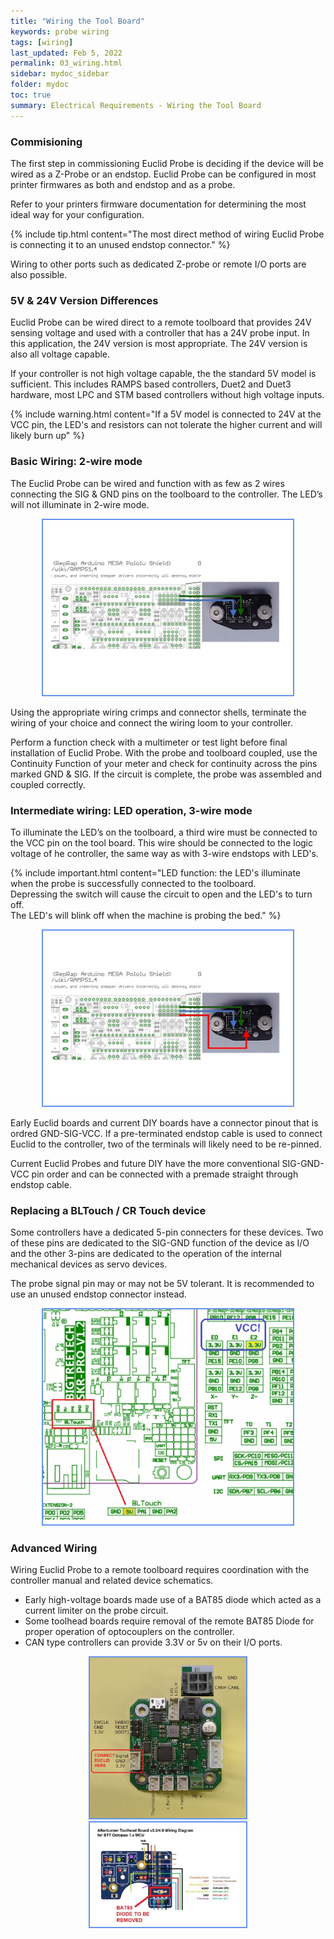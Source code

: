 ```yaml
---
title: "Wiring the Tool Board"
keywords: probe wiring
tags: [wiring]
last_updated: Feb 5, 2022
permalink: 03_wiring.html
sidebar: mydoc_sidebar
folder: mydoc
toc: true
summary: Electrical Requirements - Wiring the Tool Board
---
```

### Commisioning
The first step in commissioning Euclid Probe is deciding if the device will be wired as a Z-Probe or an endstop. Euclid Probe can be configured in most printer firmwares as both and endstop and as a probe.  

Refer to your printers firmware documentation for determining the most ideal way for your configuration.

{% include tip.html content="The most direct method of wiring Euclid Probe is connecting it to an unused endstop connector." %} 

Wiring to other ports such as dedicated Z-probe or remote I/O ports are also possible. 

### 5V & 24V Version Differences 
Euclid Probe can be wired direct to a remote toolboard that provides 24V sensing voltage and used with a controller that has a 24V probe input. In this application, the 24V version is most appropriate. The 24V version is also all voltage capable.  

If your controller is not high voltage capable, the the standard 5V model is sufficient.  This includes RAMPS based controllers, Duet2 and Duet3 hardware, most LPC and STM based controllers without high voltage inputs. 

{% include warning.html content="If a 5V model is connected to 24V at the VCC pin, the LED's and resistors can not tolerate the higher current and will likely burn up" %} 

### Basic Wiring: 2-wire mode
The Euclid Probe can be wired and function with as few as 2 wires connecting the SIG & GND pins on the toolboard to the controller. The LED’s will not illuminate in 2-wire mode.

<div style="width:100%;text-align:center;">
 <a href="images\04_2wire_example.jpg" data-lity>
        <img src="images\04_2wire_example.jpg" style="width:400px; border:2px solid CornflowerBlue"></a>
</div>

Using the appropriate wiring crimps and connector shells, terminate the wiring of your choice and connect the wiring loom to your controller.

Perform a function check with a multimeter or test light before final installation of Euclid Probe.  With the probe and toolboard coupled, use the Continuity Function of your meter and check for continuity across the pins marked GND & SIG. If the circuit is complete, the probe was assembled and coupled correctly.

### Intermediate wiring: LED operation, 3-wire mode
To illuminate the LED’s on the toolboard, a third wire must be connected to the VCC pin on the tool board. This wire should be connected to the logic voltage of he controller, the same way as with 3-wire endstops with LED's. 

{% include important.html content="LED function: the LED's illuminate when the probe is successfully connected to the toolboard.  
Depressing the switch will cause the circuit to open and the LED's to turn off.  
The LED's will blink off when the machine is probing the bed." %} 

<div style="width:100%;text-align:center;">
 <a href="images\04_3wire_example.jpg" data-lity>
        <img src="images\04_3wire_example.jpg" style="width:400px; border:2px solid CornflowerBlue"></a>
</div>  
<p></p>

Early Euclid boards and current DIY boards have a connector pinout that is ordred GND-SIG-VCC. If a pre-terminated endstop cable is used to connect Euclid to the controller, two of the terminals will likely need to be re-pinned. 

Current Euclid Probes and future DIY have the more conventional SIG-GND-VCC pin order and can be connected with a premade straight through endstop cable.  

### Replacing a BLTouch / CR Touch device
Some controllers have a dedicated 5-pin connecters for these devices. Two of these pins are dedicated to the SIG-GND function of the device as I/O and the other 3-pins are dedicated to the operation of the internal mechanical devices as servo devices. 

The probe signal pin may or may not be 5V tolerant. It is recommended to use an unused endstop connector instead. 
<div style="width:100%;text-align:center;">
 <a href="images\04_BLT_example.jpg" data-lity>
        <img src="images\04_BLT_example.jpg" style="width:400px; border:2px solid CornflowerBlue"></a>
</div>  
<p></p>

### Advanced Wiring
Wiring Euclid Probe to a remote toolboard requires coordination with the controller manual and related device schematics. 
 - Early high-voltage boards made use of a BAT85 diode which acted as a current limiter on the probe circuit. 
 - Some toolhead boards require removal of the remote BAT85 Diode for proper operation of optocouplers on the controller.   
 - CAN type controllers can provide 3.3V or 5v on their I/O ports. 

<div style="width:100%;text-align:center;">
 <a href="images\04_CANB_example.jpg" data-lity>
        <img src="images\04_CANB_example.jpg" style="width:250px; border:2px solid CornflowerBlue"></a>
 <a href="images\04_24VTB_example.jpg" data-lity>
        <img src="images\04_24VTB_example.jpg" style="width:250px; border:2px solid CornflowerBlue"></a>
</div>  
<p></p>